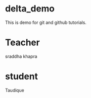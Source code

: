 # delta_demo
This is demo for git and github tutorials.
# Teacher
sraddha khapra
# student
Taudique
